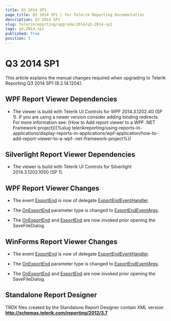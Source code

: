 ```yaml
---
title: Q3 2014 SP1
page_title: Q3 2014 SP1 | for Telerik Reporting Documentation
description: Q3 2014 SP1
slug: telerikreporting/upgrade/2014/q3-2014-sp1
tags: q3,2014,sp1
published: True
position: 5
---
```


# Q3 2014 SP1



This article explains the manual changes required when upgrading to Telerik Reporting Q3 2014 SP1 (8.2.14.1204).

## WPF Report Viewer Dependencies

* The viewer is build with Telerik UI Controls for WPF 2014.3.1202.40 (SP 1). If you are using a newer version consider adding binding redirects. For more information see:               [How to Add report viewer to a WPF .NET Framework project]({%slug telerikreporting/using-reports-in-applications/display-reports-in-applications/wpf-application/how-to-add-report-viewer-to-a-wpf-.net-framework-project%})

## Silverlight Report Viewer Dependencies

* The viewer is build with Telerik UI Controls for Silverlight 2014.3.1202.1050 (SP 1).             

## WPF Report Viewer Changes

* The event [ExportEnd](/reporting/api/Telerik.ReportViewer.Wpf.ReportViewer#Telerik_ReportViewer_Wpf_ReportViewer_ExportEnd) is now of delegate               [ExportEndEventHandler](/reporting/api/Telerik.ReportViewer.Common.ExportEndEventHandler).             

* The [OnExportEnd](/reporting/api/Telerik.ReportViewer.Wpf.ReportViewer#Telerik_ReportViewer_Wpf_ReportViewer_OnExportEnd_Telerik_ReportViewer_Common_ExportEndEventArgs_)               parameter type is changed to               [ExportEndEventArgs](/reporting/api/Telerik.ReportViewer.Common.ExportEndEventArgs).             

* The [OnExportEnd](/reporting/api/Telerik.ReportViewer.Wpf.ReportViewer#Telerik_ReportViewer_Wpf_ReportViewer_OnExportEnd_Telerik_ReportViewer_Common_ExportEndEventArgs_)               and [ExportEnd](/reporting/api/Telerik.ReportViewer.Wpf.ReportViewer#Telerik_ReportViewer_Wpf_ReportViewer_ExportEnd) are now invoked prior opening the SaveFileDialog.             

## WinForms Report Viewer Changes

* The event [ExportEnd](/reporting/api/Telerik.ReportViewer.WinForms.ReportViewerBase#Telerik_ReportViewer_WinForms_ReportViewerBase_ExportEnd) is now of delegate               [ExportEndEventHandler](/reporting/api/Telerik.ReportViewer.Common.ExportEndEventHandler).             

* The [OnExportEnd](/reporting/api/Telerik.ReportViewer.WinForms.ReportViewerBase#Telerik_ReportViewer_WinForms_ReportViewerBase_OnExportEnd_Telerik_ReportViewer_Common_ExportEndEventArgs_)               parameter type is changed to               [ExportEndEventArgs](/reporting/api/Telerik.ReportViewer.Common.ExportEndEventArgs).             

* The [OnExportEnd](/reporting/api/Telerik.ReportViewer.Wpf.ReportViewer#Telerik_ReportViewer_Wpf_ReportViewer_OnExportEnd_Telerik_ReportViewer_Common_ExportEndEventArgs_)               and [ExportEnd](/reporting/api/Telerik.ReportViewer.Wpf.ReportViewer#Telerik_ReportViewer_Wpf_ReportViewer_ExportEnd) are now invoked prior opening the SaveFileDialog.             

## Standalone Report Designer

TRDX files created by the Standalone Report Designer contain XML version __http://schemas.telerik.com/reporting/2012/3.7__
